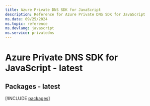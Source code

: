 ```yaml
---
title: Azure Private DNS SDK for JavaScript
description: Reference for Azure Private DNS SDK for JavaScript
ms.date: 09/25/2024
ms.topic: reference
ms.devlang: javascript
ms.service: privatedns
---
```

# Azure Private DNS SDK for JavaScript - latest
## Packages - latest
[!INCLUDE [packages](private-dns-index.md)]